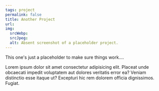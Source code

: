 ```yaml
---
tags: project
permalink: false
title: Another Project
url:
img:
  srcWebp:
  srcJpeg:
  alt: Absent screenshot of a placeholder project.
---
```


This one's just a placeholder to make sure things work....

Lorem ipsum dolor sit amet consectetur adipisicing elit. Placeat unde obcaecati impedit voluptatem aut dolores veritatis error ea? Veniam distinctio esse itaque ut? Excepturi hic rem dolorem officia dignissimos. Fugiat.
